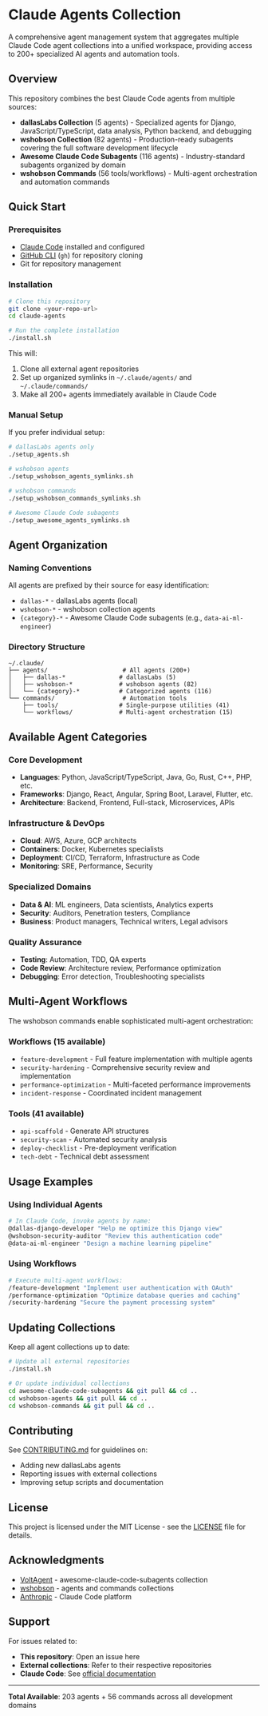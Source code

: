 # Claude Agents Collection

A comprehensive agent management system that aggregates multiple Claude Code agent collections into a unified workspace, providing access to 200+ specialized AI agents and automation tools.

## Overview

This repository combines the best Claude Code agents from multiple sources:

- **dallasLabs Collection** (5 agents) - Specialized agents for Django, JavaScript/TypeScript, data analysis, Python backend, and debugging
- **wshobson Collection** (82 agents) - Production-ready subagents covering the full software development lifecycle
- **Awesome Claude Code Subagents** (116 agents) - Industry-standard subagents organized by domain
- **wshobson Commands** (56 tools/workflows) - Multi-agent orchestration and automation commands

## Quick Start

### Prerequisites

- [Claude Code](https://docs.anthropic.com/en/docs/claude-code) installed and configured
- [GitHub CLI](https://cli.github.com/) (`gh`) for repository cloning
- Git for repository management

### Installation

```bash
# Clone this repository
git clone <your-repo-url>
cd claude-agents

# Run the complete installation
./install.sh
```

This will:

1. Clone all external agent repositories
2. Set up organized symlinks in `~/.claude/agents/` and `~/.claude/commands/`
3. Make all 200+ agents immediately available in Claude Code

### Manual Setup

If you prefer individual setup:

```bash
# dallasLabs agents only
./setup_agents.sh

# wshobson agents
./setup_wshobson_agents_symlinks.sh

# wshobson commands
./setup_wshobson_commands_symlinks.sh

# Awesome Claude Code subagents
./setup_awesome_agents_symlinks.sh
```

## Agent Organization

### Naming Conventions

All agents are prefixed by their source for easy identification:

- `dallas-*` - dallasLabs agents (local)
- `wshobson-*` - wshobson collection agents
- `{category}-*` - Awesome Claude Code subagents (e.g., `data-ai-ml-engineer`)

### Directory Structure

```
~/.claude/
├── agents/                     # All agents (200+)
│   ├── dallas-*               # dallasLabs (5)
│   ├── wshobson-*             # wshobson agents (82)
│   └── {category}-*           # Categorized agents (116)
└── commands/                   # Automation tools
    ├── tools/                 # Single-purpose utilities (41)
    └── workflows/             # Multi-agent orchestration (15)
```

## Available Agent Categories

### Core Development

- **Languages**: Python, JavaScript/TypeScript, Java, Go, Rust, C++, PHP, etc.
- **Frameworks**: Django, React, Angular, Spring Boot, Laravel, Flutter, etc.
- **Architecture**: Backend, Frontend, Full-stack, Microservices, APIs

### Infrastructure & DevOps

- **Cloud**: AWS, Azure, GCP architects
- **Containers**: Docker, Kubernetes specialists
- **Deployment**: CI/CD, Terraform, Infrastructure as Code
- **Monitoring**: SRE, Performance, Security

### Specialized Domains

- **Data & AI**: ML engineers, Data scientists, Analytics experts
- **Security**: Auditors, Penetration testers, Compliance
- **Business**: Product managers, Technical writers, Legal advisors

### Quality Assurance

- **Testing**: Automation, TDD, QA experts
- **Code Review**: Architecture review, Performance optimization
- **Debugging**: Error detection, Troubleshooting specialists

## Multi-Agent Workflows

The wshobson commands enable sophisticated multi-agent orchestration:

### Workflows (15 available)

- `feature-development` - Full feature implementation with multiple agents
- `security-hardening` - Comprehensive security review and implementation
- `performance-optimization` - Multi-faceted performance improvements
- `incident-response` - Coordinated incident management

### Tools (41 available)

- `api-scaffold` - Generate API structures
- `security-scan` - Automated security analysis
- `deploy-checklist` - Pre-deployment verification
- `tech-debt` - Technical debt assessment

## Usage Examples

### Using Individual Agents

```bash
# In Claude Code, invoke agents by name:
@dallas-django-developer "Help me optimize this Django view"
@wshobson-security-auditor "Review this authentication code"
@data-ai-ml-engineer "Design a machine learning pipeline"
```

### Using Workflows

```bash
# Execute multi-agent workflows:
/feature-development "Implement user authentication with OAuth"
/performance-optimization "Optimize database queries and caching"
/security-hardening "Secure the payment processing system"
```

## Updating Collections

Keep all agent collections up to date:

```bash
# Update all external repositories
./install.sh

# Or update individual collections
cd awesome-claude-code-subagents && git pull && cd ..
cd wshobson-agents && git pull && cd ..
cd wshobson-commands && git pull && cd ..
```

## Contributing

See [CONTRIBUTING.md](CONTRIBUTING.md) for guidelines on:

- Adding new dallasLabs agents
- Reporting issues with external collections
- Improving setup scripts and documentation

## License

This project is licensed under the MIT License - see the [LICENSE](LICENSE) file for details.

## Acknowledgments

- [VoltAgent](https://github.com/VoltAgent) - awesome-claude-code-subagents collection
- [wshobson](https://github.com/wshobson) - agents and commands collections
- [Anthropic](https://www.anthropic.com) - Claude Code platform

## Support

For issues related to:

- **This repository**: Open an issue here
- **External collections**: Refer to their respective repositories
- **Claude Code**: See [official documentation](https://docs.anthropic.com/en/docs/claude-code)

---

**Total Available**: 203 agents + 56 commands across all development domains
